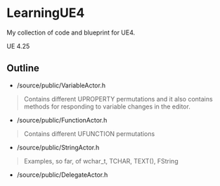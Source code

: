 # LearningUE4

My collection of code and blueprint for UE4.

UE 4.25

## Outline

- /source/public/VariableActor.h

> Contains different UPROPERTY permutations and it also contains methods for responding to variable changes in the editor.

- /source/public/FunctionActor.h

> Contains different UFUNCTION permutations

- /source/public/StringActor.h

> Examples, so far, of wchar_t, TCHAR, TEXT(), FString

- /source/public/DelegateActor.h

> 



